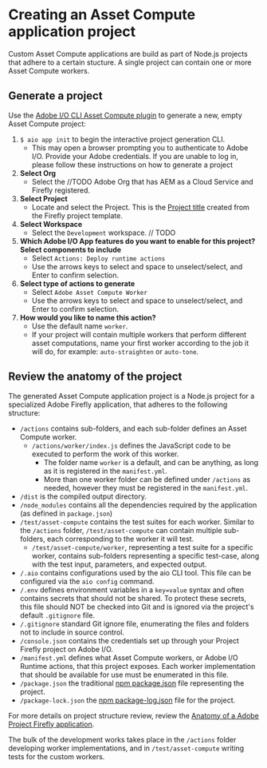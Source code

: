 

# Creating an Asset Compute application project

Custom Asset Compute applications are build as part of Node.js projects that adhere to a certain stucture. A single project can contain one or more Asset Compute workers.

## Generate a project

Use the [Adobe I/O CLI Asset Compute plugin](../set-up/development-environment.md#aio-cli) to generate a new, empty Asset Compute project:

1. `$ aio app init` to begin the interactive project generation CLI.
    + This may open a browser prompting you to authenticate to Adobe I/O. Provide your Adobe credentials. If you are unable to log in, please follow these instructions on how to generate a project 
1. __Select Org__
    + Select the //TODO Adobe Org that has AEM as a Cloud Service and Firefly registered.
1. __Select Project__
    + Locate and select the Project. This is the [Project title](todo.md) created from the Firefly project template.
1. __Select Workspace__
    +  Select the `Development` workspace. // TODO
1. __Which Adobe I/O App features do you want to enable for this project? Select components to include__
    + Select `Actions: Deploy runtime actions`
    + Use the arrows keys to select and space to unselect/select, and Enter to confirm selection.
1. __Select type of actions to generate__
    + Select `Adobe Asset Compute Worker`
    + Use the arrows keys to select and space to unselect/select, and Enter to confirm selection.
1. __How would you like to name this action?__
    + Use the default name `worker`. 
    + If your project will contain multiple workers that perform different asset computations, name your first worker according to the job it will do, for example: `auto-straighten` or `auto-tone`.

## Review the anatomy of the project

The generated Asset Compute application project is a Node.js project for a specialized Adobe Firefly application, that adheres to the following structure:

+ `/actions` contains sub-folders, and each sub-folder defines an Asset Compute worker. 
    + `/actions/worker/index.js` defines the JavaScript code to be executed to perform the work of this worker. 
        + The folder name `worker` is a default, and can be anything, as long as it is registered in the `manifest.yml`.
        + More than one worker folder can be defined under `/actions` as needed, however they must be registered in the `manifest.yml`.
+ `/dist` is the compiled output directory.
+ `/node_modules` contains all the dependencies required by the application (as defined in `package.json`)
+ `/test/asset-compute` contains the test suites for each worker. Similar to the `/actions` folder, `/test/asset-compute` can contain multiple sub-folders, each corresponding to the worker it will test.
    + `/test/asset-compute/worker`, representing a test suite for a specific worker, contains sub-folders representing a specific test-case, along with the test input, parameters, and expected output.
+ `/.aio` contains configurations used by the aio CLI tool. This file can be configured via the `aio config` command.
+ `/.env` defines environment variables in a `key=value` syntax and often contains secrets that should not be shared. To protect these secrets, this file should NOT be checked into Git and is ignored via the project's default `.gitignore` file. 
+ `/.gitignore` standard Git ignore file, enumerating the files and folders not to include in source control.
+ `/console.json` contains the credentials set up through your Project Firefly project on Adobe I/O.
+ `/manifest.yml` defines what Asset Compute workers, or Adobe I/O Runtime actions, that this project exposes. Each worker implementation that should be available for use must be enumerated in this file.
+ `/package.json` the traditional [npm package.json](https://nodejs.org/en/knowledge/getting-started/npm/what-is-the-file-package-json/) file representing the project.
+ `/package-lock.json` the [npm package-log.json](https://docs.npmjs.com/files/package-lock.json) file for the project.

For more details on project structure review, review the [Anatomy of a Adobe Project Firefly application](https://github.com/AdobeDocs/project-firefly/blob/master/getting_started/first_app.md#5-anatomy-of-a-project-firefly-application).

The bulk of the development works takes place in the `/actions` folder developing worker implementations, and in `/test/asset-compute` writing tests for the custom workers.